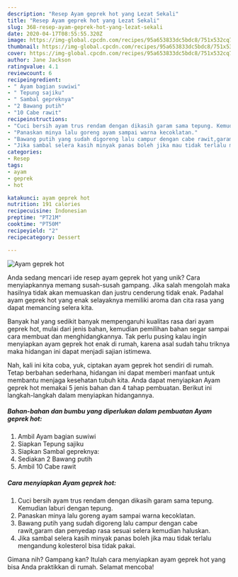 ```yaml
---
description: "Resep Ayam geprek hot yang Lezat Sekali"
title: "Resep Ayam geprek hot yang Lezat Sekali"
slug: 368-resep-ayam-geprek-hot-yang-lezat-sekali
date: 2020-04-17T08:55:55.320Z
image: https://img-global.cpcdn.com/recipes/95a653833dc5bdc8/751x532cq70/ayam-geprek-hot-foto-resep-utama.jpg
thumbnail: https://img-global.cpcdn.com/recipes/95a653833dc5bdc8/751x532cq70/ayam-geprek-hot-foto-resep-utama.jpg
cover: https://img-global.cpcdn.com/recipes/95a653833dc5bdc8/751x532cq70/ayam-geprek-hot-foto-resep-utama.jpg
author: Jane Jackson
ratingvalue: 4.1
reviewcount: 6
recipeingredient:
- " Ayam bagian suwiwi"
- " Tepung sajiku"
- " Sambal gepreknya"
- "2 Bawang putih"
- "10 Cabe rawit"
recipeinstructions:
- "Cuci bersih ayam trus rendam dengan dikasih garam sama tepung. Kemudian laburi dengan tepung."
- "Panaskan minya lalu goreng ayam sampai warna kecoklatan."
- "Bawang putih yang sudah digoreng lalu campur dengan cabe rawit,garam dan penyedap rasa sesuai selera kemudian haluskan."
- "Jika sambal selera kasih minyak panas boleh jika mau tidak terlalu mengandung kolesterol bisa tidak pakai."
categories:
- Resep
tags:
- ayam
- geprek
- hot

katakunci: ayam geprek hot 
nutrition: 191 calories
recipecuisine: Indonesian
preptime: "PT21M"
cooktime: "PT50M"
recipeyield: "2"
recipecategory: Dessert

---
```



![Ayam geprek hot](https://img-global.cpcdn.com/recipes/95a653833dc5bdc8/751x532cq70/ayam-geprek-hot-foto-resep-utama.jpg)

Anda sedang mencari ide resep ayam geprek hot yang unik? Cara menyiapkannya memang susah-susah gampang. Jika salah mengolah maka hasilnya tidak akan memuaskan dan justru cenderung tidak enak. Padahal ayam geprek hot yang enak selayaknya memiliki aroma dan cita rasa yang dapat memancing selera kita.



Banyak hal yang sedikit banyak mempengaruhi kualitas rasa dari ayam geprek hot, mulai dari jenis bahan, kemudian pemilihan bahan segar sampai cara membuat dan menghidangkannya. Tak perlu pusing kalau ingin menyiapkan ayam geprek hot enak di rumah, karena asal sudah tahu triknya maka hidangan ini dapat menjadi sajian istimewa.


Nah, kali ini kita coba, yuk, ciptakan ayam geprek hot sendiri di rumah. Tetap berbahan sederhana, hidangan ini dapat memberi manfaat untuk membantu menjaga kesehatan tubuh kita. Anda dapat menyiapkan Ayam geprek hot memakai 5 jenis bahan dan 4 tahap pembuatan. Berikut ini langkah-langkah dalam menyiapkan hidangannya.

<!--inarticleads1-->

##### Bahan-bahan dan bumbu yang diperlukan dalam pembuatan Ayam geprek hot:

1. Ambil  Ayam bagian suwiwi
1. Siapkan  Tepung sajiku
1. Siapkan  Sambal gepreknya:
1. Sediakan 2 Bawang putih
1. Ambil 10 Cabe rawit




<!--inarticleads2-->

##### Cara menyiapkan Ayam geprek hot:

1. Cuci bersih ayam trus rendam dengan dikasih garam sama tepung. Kemudian laburi dengan tepung.
1. Panaskan minya lalu goreng ayam sampai warna kecoklatan.
1. Bawang putih yang sudah digoreng lalu campur dengan cabe rawit,garam dan penyedap rasa sesuai selera kemudian haluskan.
1. Jika sambal selera kasih minyak panas boleh jika mau tidak terlalu mengandung kolesterol bisa tidak pakai.




Gimana nih? Gampang kan? Itulah cara menyiapkan ayam geprek hot yang bisa Anda praktikkan di rumah. Selamat mencoba!
